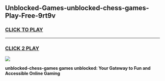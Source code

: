 
## Unblocked-Games-unblocked-chess-games-Play-Free-9rt9v
<h3>
<a href="https://premium76.site?title=unblocked-chess-games&ref=19M">CLICK TO PLAY</a></h3>
<hr>

<h3>
<a href="https://premium76.site?title=unblocked-chess-games&ref=19M">CLICK 2 PLAY</a>
  
</h3>

<a href="https://premium76.site?title=unblocked-chess-games&ref=19M"><img src="https://clearcache.store/games.png"></a>


**unblocked-chess-games games unblocked: Your Gateway to Fun and Accessible Online Gaming**
